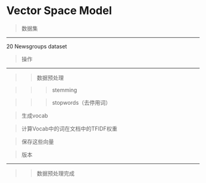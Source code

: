 Vector Space Model  
==== 

>数据集
------- 
20 Newsgroups dataset

>操作
------- 
>>数据预处理

>>>stemming

>>>stopwords（去停用词）

> 生成vocab

> 计算Vocab中的词在文档中的TFIDF权重

> 保存这些向量

>版本
------- 

>>数据预处理完成
